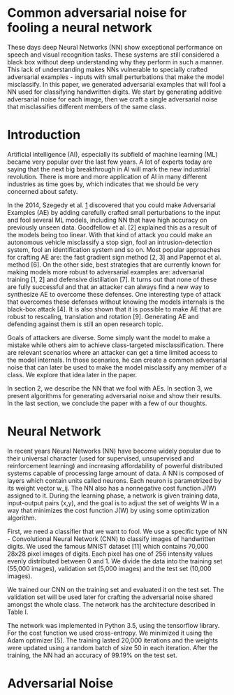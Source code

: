 # Common adversarial noise for fooling a neural network

These days deep Neural Networks (NN) show exceptional performance on speech and visual recognition tasks. These systems are still considered a black box without deep understanding why they perform in such a manner. This lack of understanding makes NNs vulnerable to specially crafted adversarial examples - inputs with small perturbations that make the model misclassify. In this paper, we generated adversarial examples that will fool a NN used for classifying handwritten digits. We start by generating additive adversarial noise for each image, then we craft a single adversarial noise that misclassifies different members of the same class.

# Introduction
Artificial intelligence (AI), especially its subfield of machine learning (ML) became very popular over the last few years. A lot of experts today are saying that the next big breakthrough in AI will mark the new industrial revolution. There is more and more application of AI in many different industries as time goes by, which indicates that we should be very concerned about safety.

In the 2014, Szegedy et al. [1][1] discovered that you could make Adversarial Examples (AE) by adding carefully crafted small perturbations to the input and fool several ML models, including NN that have high accuracy on previously unseen data. Goodfellow et al. [2] explained this as a result of the models being too linear. With that kind of attack you could make an autonomous vehicle misclassify a stop sign, fool an intrusion-detection system, fool an identification system and so on. Most popular approaches for crafting AE are: the fast gradient sign method [2, 3] and Papernot et al. method [6]. On the other side, best strategies that are currently known for making models more robust to adversarial examples are: adversarial training [1, 2] and defensive distillation [7]. It turns out that none of these are fully successful and that an attacker can always find a new way to synthesize AE to overcome these defenses. One interesting type of attack that overcomes these defenses without knowing the models internals is the black-box attack [4]. It is also shown that it is possible to make AE that are robust to rescaling, translation and rotation [9]. Generating AE and defending against them is still an open research topic.

Goals of attackers are diverse. Some simply want the model to make a mistake while others aim to achieve class-targeted misclassification. There are relevant scenarios where an attacker can get a time limited access to the model internals. In those scenarios, he can create a common adversarial noise that can later be used to make the model misclassify any member of a class. We explore that idea later in the paper.

In section 2, we describe the NN that we fool with AEs. In section 3, we present algorithms for generating adversarial noise and show their results. In the last section, we conclude the paper with a few of our thoughts.

# Neural Network
In recent years Neural Networks (NN) have become widely popular due to their universal character (used for supervised, unsupervised and reinforcement learning) and increasing affordability of powerful distributed systems capable of processing large amount of data. A NN is composed of layers which contain units called neurons. Each neuron is parametrized by its weight vector w_ij. The NN also has a nonnegative cost function J(W) assigned to it. During the learning phase, a network is given training data, input-output pairs (x,y), and the goal is to adjust the set of weights W in a way that minimizes the cost function J(W) by using some optimization algorithm.

First, we need a classifier that we want to fool. We use a specific type of NN - Convolutional Neural Network (CNN) to classify images of handwritten digits. We used the famous MNIST dataset [11] which contains 70,000 28x28 pixel images of digits. Each pixel has one of 256 intensity values evenly distributed between 0 and 1. We divide the data into the training set (55,000 images), validation set (5,000 images) and the test set (10,000 images).

We trained our CNN on the training set and evaluated it on the test set. The validation set will be used later for crafting the adversarial noise shared amongst the whole class. The network has the architecture described in Table I.

The network was implemented in Python 3.5, using the tensorflow library. For the cost function we used cross-entropy. We minimized it using the Adam optimizer [5]. The training lasted 20,000 iterations and the weights were updated using a random batch of size 50 in each iteration. After the training, the NN had an accuracy of 99.19% on the test set.

# Adversarial Noise


[1]: https://github.com/Maki94/cnn_adv_examples/blob/master/literature/%5B1%5D%20Intriguing%20properties%20of%20neural%20networks.pdf
